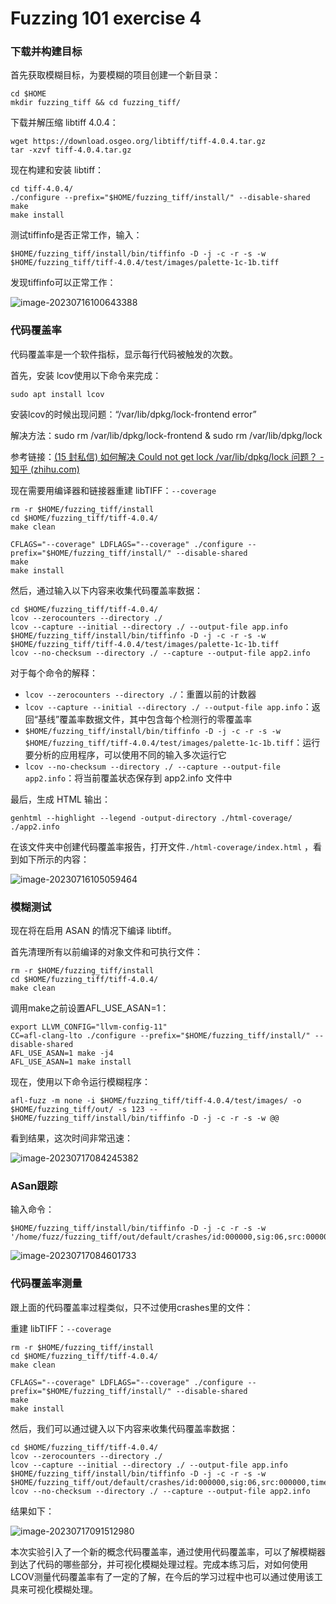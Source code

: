 # Fuzzing 101 exercise 4

### 下载并构建目标

首先获取模糊目标，为要模糊的项目创建一个新目录：

```
cd $HOME
mkdir fuzzing_tiff && cd fuzzing_tiff/
```

下载并解压缩 libtiff 4.0.4：

```
wget https://download.osgeo.org/libtiff/tiff-4.0.4.tar.gz
tar -xzvf tiff-4.0.4.tar.gz
```

现在构建和安装 libtiff：

```
cd tiff-4.0.4/
./configure --prefix="$HOME/fuzzing_tiff/install/" --disable-shared
make
make install
```

测试tiffinfo是否正常工作，输入：

```
$HOME/fuzzing_tiff/install/bin/tiffinfo -D -j -c -r -s -w $HOME/fuzzing_tiff/tiff-4.0.4/test/images/palette-1c-1b.tiff
```

发现tiffinfo可以正常工作：

![image-20230716100643388](https://github.com/wammr/smrlearning/blob/master/picture/image-20230716100643388.png)

### 代码覆盖率

代码覆盖率是一个软件指标，显示每行代码被触发的次数。

首先，安装 lcov使用以下命令来完成：

```
sudo apt install lcov
```

安装lcov的时候出现问题：“/var/lib/dpkg/lock-frontend error”

解决方法：sudo rm /var/lib/dpkg/lock-frontend     &    sudo rm /var/lib/dpkg/lock

参考链接：[(15 封私信) 如何解决 Could not get lock /var/lib/dpkg/lock 问题？ - 知乎 (zhihu.com)](https://www.zhihu.com/question/590708259)



现在需要用编译器和链接器重建 libTIFF：`--coverage`

```
rm -r $HOME/fuzzing_tiff/install
cd $HOME/fuzzing_tiff/tiff-4.0.4/
make clean
  
CFLAGS="--coverage" LDFLAGS="--coverage" ./configure --prefix="$HOME/fuzzing_tiff/install/" --disable-shared
make
make install
```



然后，通过输入以下内容来收集代码覆盖率数据：

```
cd $HOME/fuzzing_tiff/tiff-4.0.4/
lcov --zerocounters --directory ./
lcov --capture --initial --directory ./ --output-file app.info
$HOME/fuzzing_tiff/install/bin/tiffinfo -D -j -c -r -s -w $HOME/fuzzing_tiff/tiff-4.0.4/test/images/palette-1c-1b.tiff
lcov --no-checksum --directory ./ --capture --output-file app2.info
```



对于每个命令的解释：

- `lcov --zerocounters --directory ./`：重置以前的计数器
- `lcov --capture --initial --directory ./ --output-file app.info`：返回“基线”覆盖率数据文件，其中包含每个检测行的零覆盖率
- `$HOME/fuzzing_tiff/install/bin/tiffinfo -D -j -c -r -s -w $HOME/fuzzing_tiff/tiff-4.0.4/test/images/palette-1c-1b.tiff`：运行要分析的应用程序，可以使用不同的输入多次运行它
- `lcov --no-checksum --directory ./ --capture --output-file app2.info`：将当前覆盖状态保存到 app2.info 文件中

最后，生成 HTML 输出：

```
genhtml --highlight --legend -output-directory ./html-coverage/ ./app2.info
```



在该文件夹中创建代码覆盖率报告，打开文件`./html-coverage/index.html`  ，看到如下所示的内容：

![image-20230716105059464](https://github.com/wammr/smrlearning/blob/master/picture/image-20230716105059464.png)

### 模糊测试

现在将在启用 ASAN 的情况下编译 libtiff。

首先清理所有以前编译的对象文件和可执行文件：

```
rm -r $HOME/fuzzing_tiff/install
cd $HOME/fuzzing_tiff/tiff-4.0.4/
make clean
```

调用make之前设置AFL_USE_ASAN=1：

```
export LLVM_CONFIG="llvm-config-11"
CC=afl-clang-lto ./configure --prefix="$HOME/fuzzing_tiff/install/" --disable-shared
AFL_USE_ASAN=1 make -j4
AFL_USE_ASAN=1 make install
```

现在，使用以下命令运行模糊程序：

```
afl-fuzz -m none -i $HOME/fuzzing_tiff/tiff-4.0.4/test/images/ -o $HOME/fuzzing_tiff/out/ -s 123 -- $HOME/fuzzing_tiff/install/bin/tiffinfo -D -j -c -r -s -w @@
```

看到结果，这次时间非常迅速：

![image-20230717084245382](https://github.com/wammr/smrlearning/blob/master/picture/image-20230717084245382.png)

### ASan跟踪

输入命令：

```
$HOME/fuzzing_tiff/install/bin/tiffinfo -D -j -c -r -s -w '/home/fuzz/fuzzing_tiff/out/default/crashes/id:000000,sig:06,src:000000,time:1287,execs:1016,op:havoc,rep:1'
```

![image-20230717084601733](https://github.com/wammr/smrlearning/blob/master/picture/image-20230717084601733.png)

### 代码覆盖率测量

跟上面的代码覆盖率过程类似，只不过使用crashes里的文件：

重建 libTIFF：`--coverage`

```
rm -r $HOME/fuzzing_tiff/install
cd $HOME/fuzzing_tiff/tiff-4.0.4/
make clean
  
CFLAGS="--coverage" LDFLAGS="--coverage" ./configure --prefix="$HOME/fuzzing_tiff/install/" --disable-shared
make
make install
```



然后，我们可以通过键入以下内容来收集代码覆盖率数据：

```
cd $HOME/fuzzing_tiff/tiff-4.0.4/
lcov --zerocounters --directory ./
lcov --capture --initial --directory ./ --output-file app.info
$HOME/fuzzing_tiff/install/bin/tiffinfo -D -j -c -r -s -w $HOME/fuzzing_tiff/out/default/crashes/id:000000,sig:06,src:000000,time:1287,execs:1016,op:havoc,rep:1
lcov --no-checksum --directory ./ --capture --output-file app2.info
```

结果如下：

![image-20230717091512980](https://github.com/wammr/smrlearning/blob/master/picture/image-20230717091512980.png)

本次实验引入了一个新的概念代码覆盖率，通过使用代码覆盖率，可以了解模糊器到达了代码的哪些部分，并可视化模糊处理过程。完成本练习后，对如何使用LCOV测量代码覆盖率有了一定的了解，在今后的学习过程中也可以通过使用该工具来可视化模糊处理。